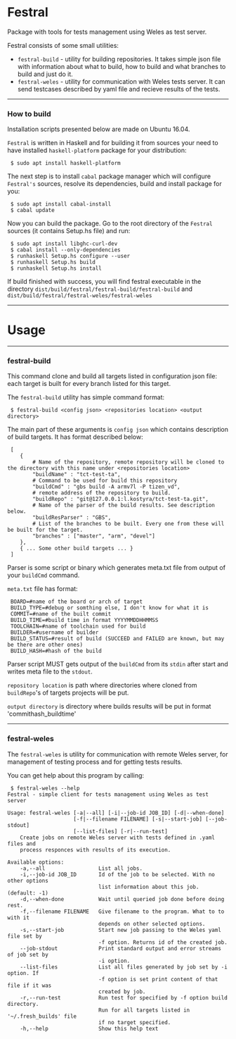 # Festral 
Package with tools for tests management using Weles as test server.

Festral consists of some small utilities:

* `festral-build` - utility for building repositories. It takes simple json file with information about what to build, how to build and what branches to build and just do it.
* `festral-weles` - utility for communication with Weles tests server. It can send testcases described by yaml file and recieve results of the tests.

----------
### How to build
Installation scripts presented below are made on Ubuntu 16.04.

`Festral` is written in Haskell and for building it from sources your need to have installed `haskell-platform` package for your distribution:

```
 $ sudo apt install haskell-platform
```

The next step is to install `cabal` package manager which will configure `Festral's` sources, resolve its dependencies, build and install package for you:

``` 
 $ sudo apt install cabal-install
 $ cabal update
 ```

Now you can build the package. Go to the root directory of the `Festral` sources (it contains Setup.hs file) and run:

```
 $ sudo apt install libghc-curl-dev
 $ cabal install --only-dependencies
 $ runhaskell Setup.hs configure --user
 $ runhaskell Setup.hs build
 $ runhaskell Setup.hs install
```

If build finished with success, you will find festral executable in the directory `dist/build/festral/festral-build/festral-build` and `dist/build/festral/festral-weles/festral-weles`

-----------
# Usage
-----------
### festral-build

This command clone and build all targets listed in configuration json file: each target is built for every branch listed for this target.

The `festral-build` utility has simple command format:

```
 $ festral-build <config json> <repositories location> <output directory>
```

The main part of these arguments is `config json` which contains description of build targets. 
It has format described below:

```
 [
    {
        # Name of the repository, remote repository will be cloned to the directory with this name under <repositories location>
        "buildName" : "tct-test-ta", 
        # Command to be used for build this repository
        "buildCmd" : "gbs build -A armv7l -P tizen_vd", 
        # remote address of the repository to build. 
        "buildRepo" : "git@127.0.0.1:l.kostyra/tct-test-ta.git", 
        # Name of the parser of the build results. See description below.
        "buildResParser" : "GBS", 
        # List of the branches to be built. Every one from these will be built for the target.
        "branches" : ["master", "arm", "devel"] 
    },
    { ... Some other build targets ... }
 ]
```

Parser is some script or binary which generates meta.txt file from output of your `buildCmd` command.

`meta.txt` file has format:

```
 BOARD=#name of the board or arch of target
 BUILD_TYPE=#debug or somthing else, I don't know for what it is
 COMMIT=#name of the built commit
 BUILD_TIME=#build time in format YYYYMMDDHHMMSS
 TOOLCHAIN=#name of toolchain used for build
 BUILDER=#username of builder
 BUILD_STATUS=#result of build (SUCCEED and FAILED are known, but may be there are other ones)
 BUILD_HASH=#hash of the build
```

Parser script MUST gets output of the `buildCmd` from its `stdin` after start and writes meta file to the `stdout`.

`repository location` is path where directories where cloned from `buildRepo`'s of targets projects will be put.

`output directory` is directory where builds results will be put in format 'commithash_buildtime'

--------------
### festral-weles

The `festral-weles` is utility for communication with remote Weles server, for management of testing process and for getting tests results.

You can get help about this program by calling:

```
 $ festral-weles --help
Festral - simple client for tests management using Weles as test server

Usage: festral-weles [-a|--all] [-i|--job-id JOB_ID] [-d|--when-done]
                     [-f|--filename FILENAME] [-s|--start-job] [--job-stdout]
                     [--list-files] [-r|--run-test]
    Create jobs on remote Weles server with tests defined in .yaml files and
    process responces with results of its execution.

Available options:
    -a,--all                 List all jobs.
    -i,--job-id JOB_ID       Id of the job to be selected. With no other options
                             list information about this job. (default: -1)
    -d,--when-done           Wait until queried job done before doing rest.
    -f,--filename FILENAME   Give filename to the program. What to to with it
                             depends on other selected options.
    -s,--start-job           Start new job passing to the Weles yaml file set by
                             -f option. Returns id of the created job.
    --job-stdout             Print standard output and error streams of job set by
                             -i option.
    --list-files             List all files generated by job set by -i option. If
                             -f option is set print content of that file if it was
                             created by job.
    -r,--run-test            Run test for specified by -f option build directory.
                             Run for all targets listed in '~/.fresh_builds' file
                             if no target specified.
    -h,--help                Show this help text


```

